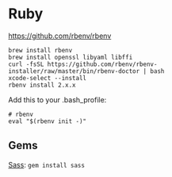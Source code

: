 # Ruby
https://github.com/rbenv/rbenv

```
brew install rbenv
brew install openssl libyaml libffi
curl -fsSL https://github.com/rbenv/rbenv-installer/raw/master/bin/rbenv-doctor | bash
xcode-select --install
rbenv install 2.x.x
```

Add this to your .bash_profile:

```
# rbenv
eval "$(rbenv init -)"
```

## Gems
[Sass](http://sass-lang.com): `gem install sass`
